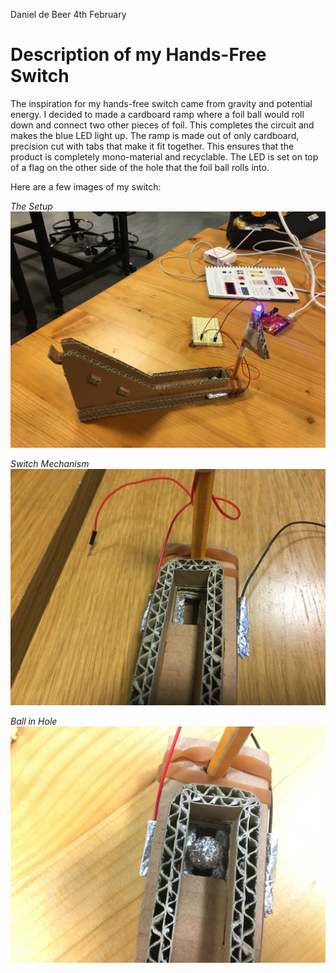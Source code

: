 Daniel de Beer
4th February 

# Description of my Hands-Free Switch

The inspiration for my hands-free switch came from gravity and potential energy. I decided to made a cardboard ramp where a foil ball would roll down and connect two other pieces of foil. This completes the circuit and makes the blue LED light up. The ramp is made out of only cardboard, precision cut with tabs that make it fit together. This ensures that the product is completely mono-material and recyclable. The LED is set on top of a flag on the other side of the hole that the foil ball rolls into. 

Here are a few images of my switch:

*The Setup*
![](IMG_5332.JPG)

*Switch Mechanism*
![](IMG_5337.JPG)

*Ball in Hole*
![](IMG_5333.JPG)
